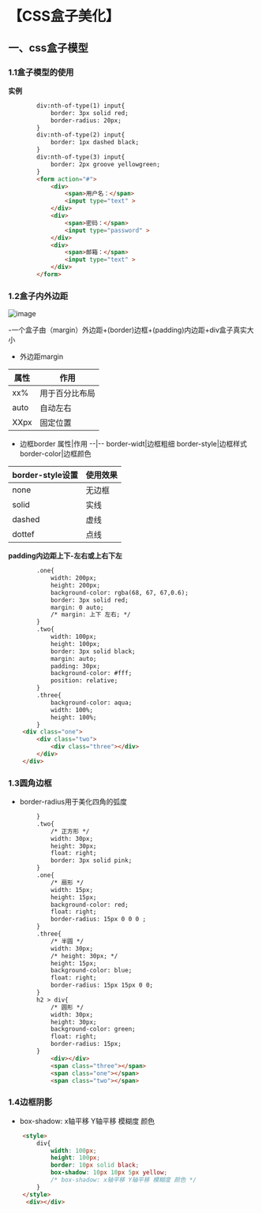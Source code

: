 
# 【CSS盒子美化】

 ## 一、css盒子模型

### 1.1盒子模型的使用
**实例**
```html
        div:nth-of-type(1) input{
            border: 3px solid red;
            border-radius: 20px;
        }
        div:nth-of-type(2) input{
            border: 1px dashed black;
        }
        div:nth-of-type(3) input{
            border: 2px groove yellowgreen;
        }
        <form action="#">
            <div>
                <span>用户名：</span>
                <input type="text" >
            </div>
            <div>
                <span>密码：</span>
                <input type="password" >
            </div>
            <div>
                <span>邮箱：</span>
                <input type="text" >
            </div>
        </form>
```

### 1.2盒子内外边距

![image](https://user-images.githubusercontent.com/109905813/188826566-8ca2683d-cb0e-48ff-8634-acd4c015a757.png)

-一个盒子由（margin）外边距+(border)边框+(padding)内边距+div盒子真实大小

- 外边距margin

属性|作用
--|--
xx%|用于百分比布局
auto|自动左右
XXpx|固定位置

- 边框border
属性|作用
 --|--
border-widt|边框粗细
border-style|边框样式
border-color|边框颜色

border-style设置|使用效果
----|---
none|无边框
solid|实线
dashed|虚线
dottef|点线

**padding内边距上下-左右或上右下左**

```html
        .one{
            width: 200px;
            height: 200px;
            background-color: rgba(68, 67, 67,0.6);
            border: 3px solid red;
            margin: 0 auto;
            /* margin: 上下 左右; */
        }
        .two{
            width: 100px;
            height: 100px;
            border: 3px solid black;
            margin: auto;
            padding: 30px;
            background-color: #fff;
            position: relative; 
        }
        .three{
            background-color: aqua;
            width: 100%;
            height: 100%;
        }
    <div class="one">
        <div class="two">
            <div class="three"></div>
        </div>
    </div>
```
### 1.3圆角边框

- border-radius用于美化四角的弧度

```html
        }
        .two{
            /* 正方形 */
            width: 30px;
            height: 30px;
            float: right;
            border: 3px solid pink;
        }
        .one{
            /* 扇形 */
            width: 15px;
            height: 15px;
            background-color: red;
            float: right;
            border-radius: 15px 0 0 0 ;
        }
        .three{
            /* 半圆 */
            width: 30px;
            /* height: 30px; */
            height: 15px;
            background-color: blue;
            float: right;
            border-radius: 15px 15px 0 0;
        }
        h2 > div{
            /* 圆形 */
            width: 30px;
            height: 30px;
            background-color: green;
            float: right;
            border-radius: 15px;
        }
            <div></div>
            <span class="three"></span>
            <span class="one"></span>
            <span class="two"></span>
```

### 1.4边框阴影
- box-shadow: x轴平移 Y轴平移 模糊度 颜色
```html
    <style>
        div{
            width: 100px;
            height: 100px;
            border: 10px solid black;
            box-shadow: 10px 10px 5px yellow;
            /* box-shadow: x轴平移 Y轴平移 模糊度 颜色 */
        }
    </style>
     <div></div>
```
